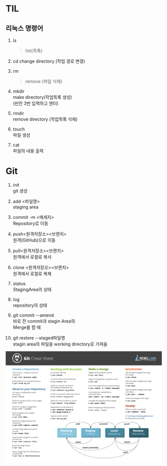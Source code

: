 # TIL

## 리눅스 명령어
1. ls
   > list(목록)

2. cd
   change directory (작업 경로 변경)

3. rm
   > remove (파일 삭제)

4. mkdir   
   make directory(작업목록 생성)   
    (빈칸 3번 입력하고 엔터)

5. rmdir   
   remove directory (작업목록 삭제)

6. touch   
   파일 생성

7. cat   
   파일의 내용 출력


# Git
1. init   
   git 생성
2. add <파일명>   
   staging area   
3. commit -m <메세지>   
   Repository로 이동
4. push<원격저장소><브랜치>   
   원격(GitHub)으로 이동   
5. pull<원격저장소><브랜치>   
   원격에서 로컬로 복사
6. clone <원격저장오><브랜치>   
   원격에서 로컬로 복제
7. status   
   StagingArea의 상태
   
8. log   
   repository의 상태
9. git commit --amend      
    바로 전 commit과 stagin Area의   
    Merge를 할 때
10. git restore --staged파일명   
    stagin area의 파일을 working
    directory로 가져옴

![Git Sheat Sheet](asset/cheatSheet.png)

